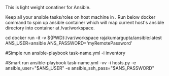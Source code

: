 This is light weight conatiner for Ansible.

Keep all your ansible tasks/roles on host machine in <someDirectory>.
Run below docker command to spin up ansible container which will map current host's ansible directory into container at /var/workspace.

cd <someDirectory>
docker run -it -v ${PWD}:/var/workspace rajakumargupta/ansible:latest
ANS_USER=ansible
ANS_PASSWORD='myRemotePassword'

#Simple run
ansible-playbook task-name.yml -i inventory

#Smart run
ansible-playbook task-name.yml -vv -i hosts.py -e ansible_user="$ANS_USER" -e ansible_ssh_pass="$ANS_PASSWORD"
